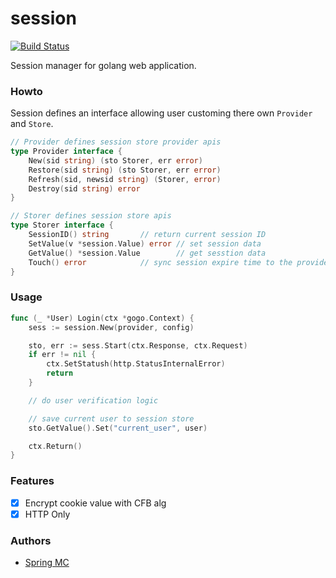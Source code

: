 # session

[![Build Status](https://travis-ci.org/dolab/session.svg?branch=master)](https://travis-ci.org/dolab/session)

Session manager for golang web application.

### Howto

Session defines an interface allowing user customing there own `Provider` and `Store`.

```go
// Provider defines session store provider apis
type Provider interface {
	New(sid string) (sto Storer, err error)
	Restore(sid string) (sto Storer, err error)
	Refresh(sid, newsid string) (Storer, error)
	Destroy(sid string) error
}

// Storer defines session store apis
type Storer interface {
	SessionID() string       // return current session ID
	SetValue(v *session.Value) error // set session data
	GetValue() *session.Value        // get sesstion data
	Touch() error            // sync session expire time to the provider
}
```

### Usage

```go
func (_ *User) Login(ctx *gogo.Context) {
    sess := session.New(provider, config)

    sto, err := sess.Start(ctx.Response, ctx.Request)
    if err != nil {
        ctx.SetStatush(http.StatusInternalError)
        return
    }

    // do user verification logic

    // save current user to session store
    sto.GetValue().Set("current_user", user)

    ctx.Return()
}
```

### Features

- [x] Encrypt cookie value with CFB alg
- [x] HTTP Only

### Authors

- [Spring MC](https://twitter.com/mcspring)
